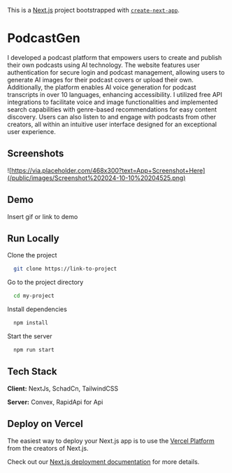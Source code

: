 This is a [Next.js](https://nextjs.org) project bootstrapped with [`create-next-app`](https://nextjs.org/docs/app/api-reference/cli/create-next-app).


# PodcastGen

I developed a podcast platform that empowers users to create and publish their own podcasts using AI technology. The website features user authentication for secure login and podcast management, allowing users to generate AI images for their podcast covers or upload their own. Additionally, the platform enables AI voice generation for podcast transcripts in over 10 languages, enhancing accessibility. I utilized free API integrations to facilitate voice and image functionalities and implemented search capabilities with genre-based recommendations for easy content discovery. Users can also listen to and engage with podcasts from other creators, all within an intuitive user interface designed for an exceptional user experience.


## Screenshots

![https://via.placeholder.com/468x300?text=App+Screenshot+Here](/public/images/Screenshot%202024-10-10%20204525.png)

## Demo

Insert gif or link to demo


## Run Locally

Clone the project

```bash
  git clone https://link-to-project
```

Go to the project directory

```bash
  cd my-project
```

Install dependencies

```bash
  npm install
```

Start the server

```bash
  npm run start
```


## Tech Stack

**Client:** NextJs, SchadCn, TailwindCSS

**Server:** Convex, RapidApi for Api


## Deploy on Vercel

The easiest way to deploy your Next.js app is to use the [Vercel Platform](https://vercel.com/new?utm_medium=default-template&filter=next.js&utm_source=create-next-app&utm_campaign=create-next-app-readme) from the creators of Next.js.

Check out our [Next.js deployment documentation](https://nextjs.org/docs/app/building-your-application/deploying) for more details.
